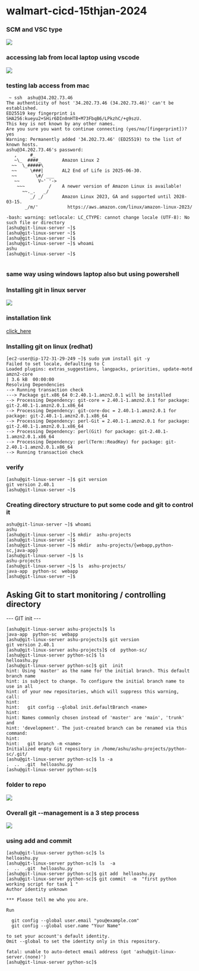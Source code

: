 # walmart-cicd-15thjan-2024

### SCM and VSC type 

<img src="scm1.png">

### accessing lab from local laptop using vscode 

<img src="lab.png">

### testing lab access from mac 

```
 ~ ssh  ashu@34.202.73.46 
The authenticity of host '34.202.73.46 (34.202.73.46)' can't be established.
ED25519 key fingerprint is SHA256:kueyu2+SHir6DIn0nHT8+M73FbqB6/LPkzhC/+g9szU.
This key is not known by any other names.
Are you sure you want to continue connecting (yes/no/[fingerprint])? yes
Warning: Permanently added '34.202.73.46' (ED25519) to the list of known hosts.
ashu@34.202.73.46's password: 
   ,     #_
   ~\_  ####_        Amazon Linux 2
  ~~  \_#####\
  ~~     \###|       AL2 End of Life is 2025-06-30.
  ~~       \#/ ___
   ~~       V~' '->
    ~~~         /    A newer version of Amazon Linux is available!
      ~~._.   _/
         _/ _/       Amazon Linux 2023, GA and supported until 2028-03-15.
       _/m/'           https://aws.amazon.com/linux/amazon-linux-2023/

-bash: warning: setlocale: LC_CTYPE: cannot change locale (UTF-8): No such file or directory
[ashu@git-linux-server ~]$ 
[ashu@git-linux-server ~]$ 
[ashu@git-linux-server ~]$ 
[ashu@git-linux-server ~]$ whoami
ashu
[ashu@git-linux-server ~]$ 


```

### same way using windows laptop also but using powershell

### Installing git in linux server

<img src="install.png">

### installation link

[click_here](https://www.git-scm.com/downloads)

### Installing git on linux (redhat)

```
[ec2-user@ip-172-31-29-249 ~]$ sudo yum install git -y
Failed to set locale, defaulting to C
Loaded plugins: extras_suggestions, langpacks, priorities, update-motd
amzn2-core                                                                                                                            | 3.6 kB  00:00:00     
Resolving Dependencies
--> Running transaction check
---> Package git.x86_64 0:2.40.1-1.amzn2.0.1 will be installed
--> Processing Dependency: git-core = 2.40.1-1.amzn2.0.1 for package: git-2.40.1-1.amzn2.0.1.x86_64
--> Processing Dependency: git-core-doc = 2.40.1-1.amzn2.0.1 for package: git-2.40.1-1.amzn2.0.1.x86_64
--> Processing Dependency: perl-Git = 2.40.1-1.amzn2.0.1 for package: git-2.40.1-1.amzn2.0.1.x86_64
--> Processing Dependency: perl(Git) for package: git-2.40.1-1.amzn2.0.1.x86_64
--> Processing Dependency: perl(Term::ReadKey) for package: git-2.40.1-1.amzn2.0.1.x86_64
--> Running transaction check

```


### verify 

```
[ashu@git-linux-server ~]$ git version 
git version 2.40.1
[ashu@git-linux-server ~]$ 

```

### Creating directory structure to put some code and git to control it

```
ashu@git-linux-server ~]$ whoami
ashu
[ashu@git-linux-server ~]$ mkdir  ashu-projects
[ashu@git-linux-server ~]$ 
[ashu@git-linux-server ~]$ mkdir  ashu-projects/{webapp,python-sc,java-app}
[ashu@git-linux-server ~]$ ls
ashu-projects
[ashu@git-linux-server ~]$ ls  ashu-projects/
java-app  python-sc  webapp
[ashu@git-linux-server ~]$ 

```

## Asking Git to start monitoring / controlling directory 

--- GIT init --- 
```
[ashu@git-linux-server ashu-projects]$ ls
java-app  python-sc  webapp
[ashu@git-linux-server ashu-projects]$ git version 
git version 2.40.1
[ashu@git-linux-server ashu-projects]$ cd  python-sc/
[ashu@git-linux-server python-sc]$ ls
helloashu.py
[ashu@git-linux-server python-sc]$ git  init
hint: Using 'master' as the name for the initial branch. This default branch name
hint: is subject to change. To configure the initial branch name to use in all
hint: of your new repositories, which will suppress this warning, call:
hint: 
hint:   git config --global init.defaultBranch <name>
hint: 
hint: Names commonly chosen instead of 'master' are 'main', 'trunk' and
hint: 'development'. The just-created branch can be renamed via this command:
hint: 
hint:   git branch -m <name>
Initialized empty Git repository in /home/ashu/ashu-projects/python-sc/.git/
[ashu@git-linux-server python-sc]$ ls -a
.  ..  .git  helloashu.py
[ashu@git-linux-server python-sc]$ 
```

### folder to repo 

<img src="init.png">

### Overall git --management is a 3 step process

<img src="3.png">

### using add and commit 

```
[ashu@git-linux-server python-sc]$ ls
helloashu.py
[ashu@git-linux-server python-sc]$ ls  -a
.  ..  .git  helloashu.py
[ashu@git-linux-server python-sc]$ git add  helloashu.py  
[ashu@git-linux-server python-sc]$ git commit  -m  "first python working script for task 1 "
Author identity unknown

*** Please tell me who you are.

Run

  git config --global user.email "you@example.com"
  git config --global user.name "Your Name"

to set your account's default identity.
Omit --global to set the identity only in this repository.

fatal: unable to auto-detect email address (got 'ashu@git-linux-server.(none)')
[ashu@git-linux-server python-sc]$ 
```


